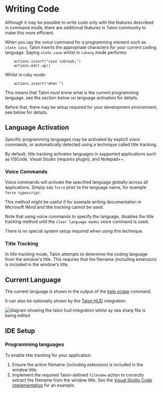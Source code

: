 # Writing Code

Although it may be possible to write code only with the features described in command mode,
there are additional features in Talon community to make this more efficient.

When you say the voice command for a programming element such as `state case`, Talon inserts the appropriate characters
for your current coding language. Saying `state case` whilst in `csharp` mode performs:

```talon
    actions.insert("case \nbreak;")
    actions.edit.up()
```

Whilst in ruby mode:
```talon
    actions.insert("when ")
```

This means that Talon must know what is the current programming language.
see the section below on language activation for details.

Before that, there may be setup required for your development environment, see below for details.

## Language Activation


Specific programming languages may be activated by explicit voice commands, or automatically detected using a technique called title tracking.

By default, title tracking activates languages in supported applications such as VSCode, Visual Studio (requires plugin), and Notepad++.

### Voice Commands

Voice commands will activate the specified language globally across all applications. Simply say `force` prior to the language name, for example
`force typescript`.

This method might be useful if for example writing documentation in Microsoft Word  and  title tracking cannot be used.

Note that using voice commands to specify the language, disables the title tracking method until the `clear language modes` voice command is used.

There is no special system setup required when using this technique.

### Title Tracking

In title tracking mode, Talon attempts to determine the coding language from the window's title. This requires that the filename (including extension)
is included in the window's title.

## Current Language

The current language is shown in the output of the [help scope](/docs/Help/help-commands.md#help-scope) command.

It can also be optionally shown by the [Talon HUD](/docs/Integrations/Details/talon-hud.md) integration.

<img src="/img/talon_hud_cs.png/"
     alt="diagram showing the talon hud integration whilst ay sea sharp file is being edited"
 />

## IDE Setup

### Programming languages

To enable title tracking for your application:

1. Ensure the active filename (including extension) is included in the window title.
2. Implement the required Talon-defined `filename` action to correctly extract the filename from the window title. See the [Visual Studio Code implementation](apps/vscode/vscode.py#L137-L153) for an example.
